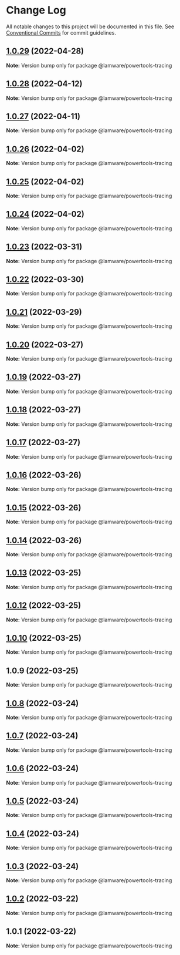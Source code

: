 # Change Log

All notable changes to this project will be documented in this file.
See [Conventional Commits](https://conventionalcommits.org) for commit guidelines.

## [1.0.29](https://github.com/evilkiwi/lamware/compare/@lamware/powertools-tracing@1.0.28...@lamware/powertools-tracing@1.0.29) (2022-04-28)

**Note:** Version bump only for package @lamware/powertools-tracing





## [1.0.28](https://github.com/evilkiwi/lamware/compare/@lamware/powertools-tracing@1.0.27...@lamware/powertools-tracing@1.0.28) (2022-04-12)

**Note:** Version bump only for package @lamware/powertools-tracing





## [1.0.27](https://github.com/evilkiwi/lamware/compare/@lamware/powertools-tracing@1.0.26...@lamware/powertools-tracing@1.0.27) (2022-04-11)

**Note:** Version bump only for package @lamware/powertools-tracing





## [1.0.26](https://github.com/evilkiwi/lamware/compare/@lamware/powertools-tracing@1.0.25...@lamware/powertools-tracing@1.0.26) (2022-04-02)

**Note:** Version bump only for package @lamware/powertools-tracing





## [1.0.25](https://github.com/evilkiwi/lamware/compare/@lamware/powertools-tracing@1.0.24...@lamware/powertools-tracing@1.0.25) (2022-04-02)

**Note:** Version bump only for package @lamware/powertools-tracing





## [1.0.24](https://github.com/evilkiwi/lamware/compare/@lamware/powertools-tracing@1.0.23...@lamware/powertools-tracing@1.0.24) (2022-04-02)

**Note:** Version bump only for package @lamware/powertools-tracing





## [1.0.23](https://github.com/evilkiwi/lamware/compare/@lamware/powertools-tracing@1.0.22...@lamware/powertools-tracing@1.0.23) (2022-03-31)

**Note:** Version bump only for package @lamware/powertools-tracing





## [1.0.22](https://github.com/evilkiwi/lamware/compare/@lamware/powertools-tracing@1.0.21...@lamware/powertools-tracing@1.0.22) (2022-03-30)

**Note:** Version bump only for package @lamware/powertools-tracing





## [1.0.21](https://github.com/evilkiwi/lamware/compare/@lamware/powertools-tracing@1.0.20...@lamware/powertools-tracing@1.0.21) (2022-03-29)

**Note:** Version bump only for package @lamware/powertools-tracing





## [1.0.20](https://github.com/evilkiwi/lamware/compare/@lamware/powertools-tracing@1.0.19...@lamware/powertools-tracing@1.0.20) (2022-03-27)

**Note:** Version bump only for package @lamware/powertools-tracing





## [1.0.19](https://github.com/evilkiwi/lamware/compare/@lamware/powertools-tracing@1.0.18...@lamware/powertools-tracing@1.0.19) (2022-03-27)

**Note:** Version bump only for package @lamware/powertools-tracing





## [1.0.18](https://github.com/evilkiwi/lamware/compare/@lamware/powertools-tracing@1.0.17...@lamware/powertools-tracing@1.0.18) (2022-03-27)

**Note:** Version bump only for package @lamware/powertools-tracing





## [1.0.17](https://github.com/evilkiwi/lamware/compare/@lamware/powertools-tracing@1.0.16...@lamware/powertools-tracing@1.0.17) (2022-03-27)

**Note:** Version bump only for package @lamware/powertools-tracing





## [1.0.16](https://github.com/evilkiwi/lamware/compare/@lamware/powertools-tracing@1.0.15...@lamware/powertools-tracing@1.0.16) (2022-03-26)

**Note:** Version bump only for package @lamware/powertools-tracing





## [1.0.15](https://github.com/evilkiwi/lamware/compare/@lamware/powertools-tracing@1.0.14...@lamware/powertools-tracing@1.0.15) (2022-03-26)

**Note:** Version bump only for package @lamware/powertools-tracing





## [1.0.14](https://github.com/evilkiwi/lamware/compare/@lamware/powertools-tracing@1.0.13...@lamware/powertools-tracing@1.0.14) (2022-03-26)

**Note:** Version bump only for package @lamware/powertools-tracing





## [1.0.13](https://github.com/evilkiwi/lamware/compare/@lamware/powertools-tracing@1.0.12...@lamware/powertools-tracing@1.0.13) (2022-03-25)

**Note:** Version bump only for package @lamware/powertools-tracing





## [1.0.12](https://github.com/evilkiwi/lamware/compare/@lamware/powertools-tracing@1.0.10...@lamware/powertools-tracing@1.0.12) (2022-03-25)

**Note:** Version bump only for package @lamware/powertools-tracing





## [1.0.10](https://github.com/evilkiwi/lamware/compare/@lamware/powertools-tracing@1.0.9...@lamware/powertools-tracing@1.0.10) (2022-03-25)

**Note:** Version bump only for package @lamware/powertools-tracing





## 1.0.9 (2022-03-25)

**Note:** Version bump only for package @lamware/powertools-tracing





## [1.0.8](https://github.com/evilkiwi/lamware/compare/@lamware/powertools-tracing@1.0.7...@lamware/powertools-tracing@1.0.8) (2022-03-24)

**Note:** Version bump only for package @lamware/powertools-tracing





## [1.0.7](https://github.com/evilkiwi/lamware/compare/@lamware/powertools-tracing@1.0.6...@lamware/powertools-tracing@1.0.7) (2022-03-24)

**Note:** Version bump only for package @lamware/powertools-tracing





## [1.0.6](https://github.com/evilkiwi/lamware/compare/@lamware/powertools-tracing@1.0.5...@lamware/powertools-tracing@1.0.6) (2022-03-24)

**Note:** Version bump only for package @lamware/powertools-tracing





## [1.0.5](https://github.com/evilkiwi/lamware/compare/@lamware/powertools-tracing@1.0.4...@lamware/powertools-tracing@1.0.5) (2022-03-24)

**Note:** Version bump only for package @lamware/powertools-tracing





## [1.0.4](https://github.com/evilkiwi/lamware/compare/@lamware/powertools-tracing@1.0.3...@lamware/powertools-tracing@1.0.4) (2022-03-24)

**Note:** Version bump only for package @lamware/powertools-tracing





## [1.0.3](https://github.com/evilkiwi/lamware/compare/@lamware/powertools-tracing@1.0.2...@lamware/powertools-tracing@1.0.3) (2022-03-24)

**Note:** Version bump only for package @lamware/powertools-tracing





## [1.0.2](https://github.com/evilkiwi/lamware/compare/@lamware/powertools-tracing@1.0.1...@lamware/powertools-tracing@1.0.2) (2022-03-22)

**Note:** Version bump only for package @lamware/powertools-tracing





## 1.0.1 (2022-03-22)

**Note:** Version bump only for package @lamware/powertools-tracing
